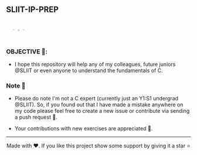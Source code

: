 
## SLIIT-IP-PREP

<div style="display:flex;">
    <p align="center" width="100%">
        <img src="https://www.svgrepo.com/show/388435/right-c.svg" width="10%"/>
        <img src="https://www.svgrepo.com/show/353528/c.svg" width="20%"/>
        <img src="https://www.svgrepo.com/show/387906/left-c.svg" width="10%"/>
    </p>
</div>


### OBJECTIVE 📰: 

* I hope this repository will help any of my colleagues, future juniors @SLIIT or even anyone to understand the fundamentals of C.


### Note 📝

* Please do note I'm not a C expert (currently just an Y1:S1 undergrad @SLIIT). So, if you found out that I have made a mistake anywhere on my code please feel free to create a new issue or contribute via sending a push request 🙂.

* Your contributions with new exercises are appreciated 🤝.

____

<p align="center">Made with ❤️. If you like this project show some support by giving it a star ⭐</p>